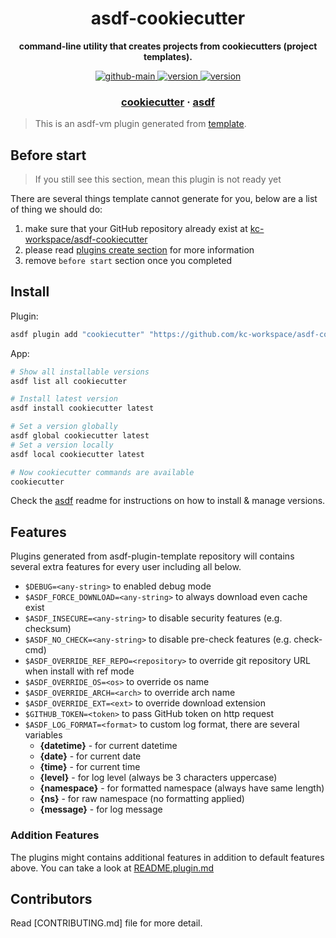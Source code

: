 <h1 align="center">
  asdf-cookiecutter
</h1>

<!-- Description section -->
<p align="center">
  <strong> command-line utility that creates projects from cookiecutters (project templates).</strong>
</p>

<!-- Badges section -->
<p align="center">
  <a href="https://github.com/kc-workspace/asdf-cookiecutter/actions/workflows/main.yml">
    <img
      alt="github-main"
      src="https://img.shields.io/github/actions/workflow/status/kc-workspace/asdf-cookiecutter/main.yml?style=flat-square&logo=github">
  </a>
  <a href="https://github.com/kc-workspace/asdf-cookiecutter/releases">
    <img
      alt="version"
      src="https://img.shields.io/github/v/release/kc-workspace/asdf-cookiecutter?style=flat-square&logo=github">
  </a>
  <a href="https://github.com/kc-workspace/asdf-cookiecutter/commits/main">
    <img
      alt="version"
      src="https://img.shields.io/github/last-commit/kc-workspace/asdf-cookiecutter/main?style=flat-square&logo=github">
  </a>
</p>

<!-- Links section -->
<h3 align="center">
  <a href="https://cookiecutter.readthedocs.io/en/stable/README.html">cookiecutter</a>
  <span> · </span>
  <a href="https://asdf-vm.com">asdf</a>
</h3>

> This is an asdf-vm plugin generated from [template][template-gh].

## Before start

> If you still see this section, mean this plugin is not ready yet

There are several things template cannot generate for you,
below are a list of thing we should do:

1. make sure that your GitHub repository already exist at [kc-workspace/asdf-cookiecutter][plugin-gh]
2. please read [plugins create section][asdf-create-plugin] for more information
3. remove `before start` section once you completed

## Install

Plugin:

```sh
asdf plugin add "cookiecutter" "https://github.com/kc-workspace/asdf-cookiecutter.git"
```

App:

```sh
# Show all installable versions
asdf list all cookiecutter

# Install latest version
asdf install cookiecutter latest

# Set a version globally
asdf global cookiecutter latest
# Set a version locally
asdf local cookiecutter latest

# Now cookiecutter commands are available
cookiecutter
```

Check the [asdf][asdf-link] readme for instructions on
how to install & manage versions.

## Features

Plugins generated from asdf-plugin-template repository will
contains several extra features for every user including all below.

- `$DEBUG=<any-string>` to enabled debug mode
- `$ASDF_FORCE_DOWNLOAD=<any-string>` to always download even cache exist
- `$ASDF_INSECURE=<any-string>` to disable security features (e.g. checksum)
- `$ASDF_NO_CHECK=<any-string>` to disable pre-check features (e.g. check-cmd)
- `$ASDF_OVERRIDE_REF_REPO=<repository>` to override git repository URL when install with ref mode
- `$ASDF_OVERRIDE_OS=<os>` to override os name
- `$ASDF_OVERRIDE_ARCH=<arch>` to override arch name
- `$ASDF_OVERRIDE_EXT=<ext>` to override download extension
- `$GITHUB_TOKEN=<token>` to pass GitHub token on http request
- `$ASDF_LOG_FORMAT=<format>` to custom log format, there are several variables
  - **{datetime}** - for current datetime
  - **{date}** - for current date
  - **{time}** - for current time
  - **{level}** - for log level (always be 3 characters uppercase)
  - **{namespace}** - for formatted namespace (always have same length)
  - **{ns}** - for raw namespace (no formatting applied)
  - **{message}** - for log message

### Addition Features

The plugins might contains additional features
in addition to default features above.
You can take a look at [README.plugin.md][app-readme]

## Contributors

Read [CONTRIBUTING.md] file for more detail.

<!-- LINKS SECTION -->

[app-readme]: ./README.plugin.md
[plugin-gh]: https://github.com/kc-workspace/asdf-cookiecutter
[template-gh]: https://github.com/kc-workspace/asdf-plugin-template
[asdf-link]: https://github.com/asdf-vm/asdf
[asdf-create-plugin]: https://asdf-vm.com/plugins/create.html
